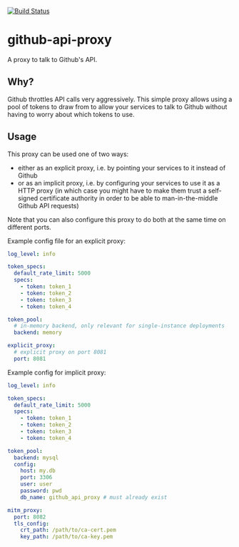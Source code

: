[![Build Status](https://travis-ci.com/wk8/github-api-proxy.svg?branch=master)](https://travis-ci.com/wk8/github-api-proxy)

# github-api-proxy

A proxy to talk to Github's API.

## Why?

Github throttles API calls very aggressively. This simple proxy allows using a pool of tokens to draw from to allow your services to talk to Github without having to worry about which tokens to use.

## Usage

This proxy can be used one of two ways:
* either as an explicit proxy, i.e. by pointing your services to it instead of Github
* or as an implicit proxy, i.e. by configuring your services to use it as a HTTP proxy (in which case you might have to make them trust a self-signed certificate authority in order to be able to man-in-the-middle Github API requests)


Note that you can also configure this proxy to do both at the same time on different ports.

Example config file for an explicit proxy:
```yaml
log_level: info

token_specs:
  default_rate_limit: 5000
  specs:
    - token: token_1
    - token: token_2
    - token: token_3
    - token: token_4

token_pool:
  # in-memory backend, only relevant for single-instance deployments
  backend: memory

explicit_proxy:
  # explicit proxy on port 8081
  port: 8081
```

Example config for implicit proxy:
```yaml
log_level: info

token_specs:
  default_rate_limit: 5000
  specs:
    - token: token_1
    - token: token_2
    - token: token_3
    - token: token_4

token_pool:
  backend: mysql
  config:
    host: my.db
    port: 3306
    user: user
    password: pwd
    db_name: github_api_proxy # must already exist

mitm_proxy:
  port: 8082
  tls_config:
    crt_path: /path/to/ca-cert.pem
    key_path: /path/to/ca-key.pem
```
